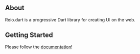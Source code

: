 ## About

Reio.dart is a progressive Dart library for creating UI on the web.

## Getting Started
Please follow the [documentation](https://github.com/MineEjo/reiodart/wiki)!
